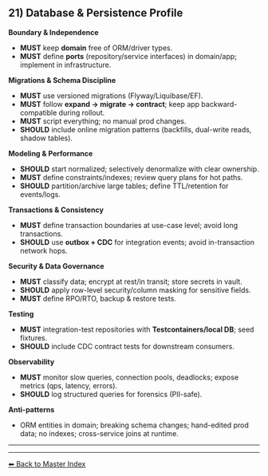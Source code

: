 ## 21) Database & Persistence Profile

**Boundary & Independence**
- **MUST** keep **domain** free of ORM/driver types.
- **MUST** define **ports** (repository/service interfaces) in domain/app; implement in infrastructure.

**Migrations & Schema Discipline**
- **MUST** use versioned migrations (Flyway/Liquibase/EF).
- **MUST** follow **expand → migrate → contract**; keep app backward-compatible during rollout.
- **MUST** script everything; no manual prod changes.
- **SHOULD** include online migration patterns (backfills, dual-write reads, shadow tables).

**Modeling & Performance**
- **SHOULD** start normalized; selectively denormalize with clear ownership.
- **MUST** define constraints/indexes; review query plans for hot paths.
- **SHOULD** partition/archive large tables; define TTL/retention for events/logs.

**Transactions & Consistency**
- **MUST** define transaction boundaries at use-case level; avoid long transactions.
- **SHOULD** use **outbox + CDC** for integration events; avoid in-transaction network hops.

**Security & Data Governance**
- **MUST** classify data; encrypt at rest/in transit; store secrets in vault.
- **SHOULD** apply row-level security/column masking for sensitive fields.
- **MUST** define RPO/RTO, backup & restore tests.

**Testing**
- **MUST** integration-test repositories with **Testcontainers/local DB**; seed fixtures.
- **SHOULD** include CDC contract tests for downstream consumers.

**Observability**
- **MUST** monitor slow queries, connection pools, deadlocks; expose metrics (qps, latency, errors).
- **SHOULD** log structured queries for forensics (PII-safe).

**Anti-patterns**
- ORM entities in domain; breaking schema changes; hand-edited prod data; no indexes; cross-service joins at runtime.

---

---
[⬅ Back to Master Index](./best-practices.index.md)
